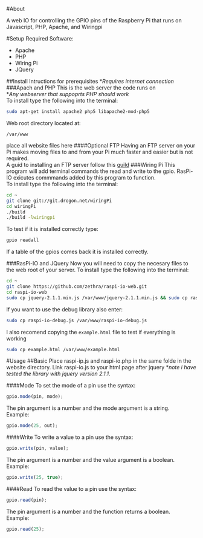 #About

A web IO for controlling the GPIO pins of the Raspberry Pi that runs on Javascript, PHP, Apache, and Wiringpi

#Setup
Required Software:
<ul>
<li>Apache
<li>PHP
<li>Wiring Pi
<li>JQuery
</ul>

##Install Intructions for prerequisites
*_Requires internet connection_
###Apach and PHP
This is the web server the code runs on<br>
*_Any webserver that suppoprts PHP should work_<br>
To install type the following into the terminal:
```bash
sudo apt-get install apache2 php5 libapache2-mod-php5
```
Web root directory located at:
```
/var/www
```
place all website files here
####Optional FTP
Having an FTP server on your Pi makes moving files to and from your Pi much faster and easier but is not required.<br>
A guid to installing an FTP server follow this <a href="http://www.instantsupportsite.com/self-help/raspberry-pi/raspberry-install-ftp/" target="_blank">guild</a>
###Wiring Pi
This program will add terminal commands the read and write to the gpio.  RasPi-IO exicutes commmands added by this program to function.<br>
To install type the following into the terminal:
```bash
cd ~
git clone git://git.drogon.net/wiringPi
cd wiringPi
./build
./build -lwiringpi
```
To test if it is installed correctly type:
```bash
gpio readall
```
If a table of the gpios comes back it is installed correctly.

###RasPi-IO and JQuery
Now you will need to copy the necesary files to the web root of your server.
To install type the following into the terminal:
```bash
cd ~
git clone https://github.com/zethra/raspi-io-web.git
cd raspi-io-web
sudo cp jquery-2.1.1.min.js /var/www/jquery-2.1.1.min.js && sudo cp raspi-io.php /var/www/raspi-io.js && sudo cp raspi-io.js /var/www/raspi-io.js
```
If you want to use the debug library also enter:
```bash
sudo cp raspi-io-debug.js /var/www/raspi-io-debug.js
```
I also recomend copying the `example.html` file to test if everything is working
```bash
sudo cp example.html /var/www/example.html
```
#Usage
##Basic
Place raspi-ip.js and raspi-io.php in the same folde in the website directory.  Link raspi-io.js to your html page after jquery *_note i have tested the library with jquery version 2.1.1_.

####Mode
To set the mode of a pin use the syntax: 
```javascript
gpio.mode(pin, mode);
```
The pin argument is a number and the mode argument is a string.<br>
Example:
```javascript
gpio.mode(25, out);
```

####Write
To write a value to a pin use the syntax:
```javascript
gpio.write(pin, value);
```
The pin argument is a number and the value argument is a boolean.<br>
Example:
```javascript
gpio.write(25, true);
```

####Read
To read the value to a pin use the syntax:
```javascript
gpio.read(pin);
```
The pin argument is a number and the function returns a boolean.<br>
Example:
```javascript
gpio.read(25);
```
